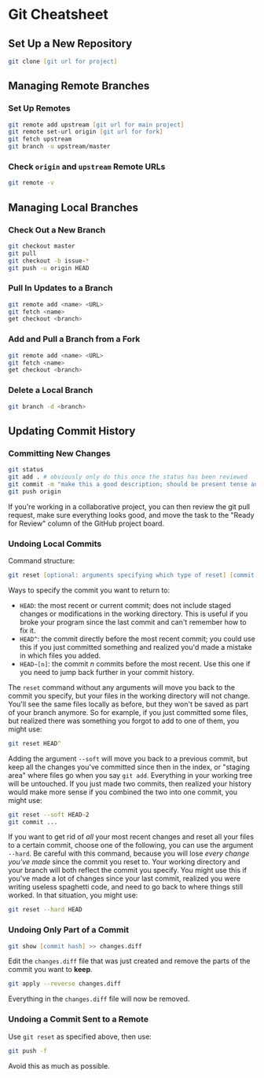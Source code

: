 # Git Cheatsheet

## Set Up a New Repository

```zsh
git clone [git url for project]
```

## Managing Remote Branches

### Set Up Remotes

```zsh
git remote add upstream [git url for main project]
git remote set-url origin [git url for fork]
git fetch upstream
git branch -u upstream/master
```

### Check `origin` and `upstream` Remote URLs

```zsh
git remote -v
```

## Managing Local Branches

### Check Out a New Branch

```zsh
git checkout master
git pull
git checkout -b issue-*
git push -u origin HEAD
```

### Pull In Updates to a Branch

```zsh
git remote add <name> <URL>
git fetch <name>
get checkout <branch>
```

### Add and Pull a Branch from a Fork

```zsh
git remote add <name> <URL>
git fetch <name>
get checkout <branch>
```

### Delete a Local Branch

```zsh
git branch -d <branch>
```

## Updating Commit History

### Committing New Changes

```bash
git status
git add . # obviously only do this once the status has been reviewed
git commit -m "make this a good description; should be present tense and treated as instructions for what you did"
git push origin
```

If you're working in a collaborative project, you can then review the git pull request, make sure everything looks good, and move the task to the "Ready for Review" column of the GitHub project board.

### Undoing Local Commits

Command structure:

```zsh
git reset [optional: arguments specifying which type of reset] [commit to return to]
```

Ways to specify the commit you want to return to:

- `HEAD`: the most recent or current commit; does not include staged changes or modifications in the working directory. This is useful if you broke your program since the last commit and can't remember how to fix it.
- `HEAD^`: the commit directly before the most recent commit; you could use this if you just committed something and realized you'd made a mistake in which files you added.
- `HEAD~[n]`: the commit _n_ commits before the most recent. Use this one if you need to jump back further in your commit history.

The `reset` command without any arguments will move you back to the commit you specify, but your files in the working directory will not change. You'll see the same files locally as before, but they won't be saved as part of your branch anymore. So for example, if you just committed some files, but realized there was something you forgot to add to one of them, you might use:

```zsh
git reset HEAD^
```

Adding the argument `--soft` will move you back to a previous commit, but keep all the changes you've committed since then in the index, or "staging area" where files go when you say `git add`. Everything in your working tree will be untouched. If you just made two commits, then realized your history would make more sense if you combined the two into one commit, you might use:

```zsh
git reset --soft HEAD~2
git commit ...
```

If you want to get rid of _all_ your most recent changes and reset all your files to a certain commit, choose one of the following, you can use the argument `--hard`. Be careful with this command, because you will lose _every change you've made_ since the commit you reset to. Your working directory and your branch will both reflect the commit you specify. You might use this if you've made a lot of changes since your last commit, realized you were writing useless spaghetti code, and need to go back to where things still worked. In that situation, you might use:

```zsh
git reset --hard HEAD
```

### Undoing Only Part of a Commit

```zsh
git show [commit hash] >> changes.diff
```

Edit the `changes.diff` file that was just created and remove the parts of the commit you want to **keep**.

```zsh
git apply --reverse changes.diff
```

Everything in the `changes.diff` file will now be removed.

### Undoing a Commit Sent to a Remote

Use `git reset` as specified above, then use:

```zsh
git push -f
```

Avoid this as much as possible.

